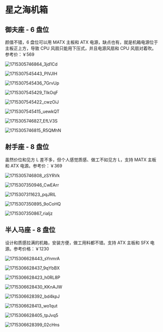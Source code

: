 # 星之海机箱

## 御夫座 - 6 盘位

颜值不错，6 盘位可以用 MATX 主板和 ATX 电源，缺点也有，就是机箱电源位于主板正上方，导致 CPU 风扇只能用下压式，并且电源风扇和 CPU 风扇对着吹。参考价：￥569

![1715305746864_3jd1Cd](https://img.slarker.me/blog/1715305746864_3jd1Cd.jpg)

![1715307545443_PIVJlH](https://img.slarker.me/blog/1715307545443_PIVJlH.png)

![1715307545436_7GrvUp](https://img.slarker.me/blog/1715307545436_7GrvUp.png)

![1715307545429_TIkOqF](https://img.slarker.me/blog/1715307545429_TIkOqF.png)

![1715307545422_cwzOiJ](https://img.slarker.me/blog/1715307545422_cwzOiJ.png)

![1715307545415_uewkQT](https://img.slarker.me/blog/1715307545415_uewkQT.png)

![1715305746827_EfLV3S](https://img.slarker.me/blog/1715305746827_EfLV3S.jpg)

![1715305746815_R5QMhN](https://img.slarker.me/blog/1715305746815_R5QMhN.jpg)

## 射手座 - 8 盘位

虽然价位和见方 L 差不多，但个人感觉质感、做工不如见方 L，支持 MATX 主板和 ATX 电源。参考价：￥369

![1715305746808_zSYRVk](https://img.slarker.me/blog/1715305746808_zSYRVk.jpg)

![1715307350946_CwEArr](https://img.slarker.me/blog/1715307350946_CwEArr.png)

![1715307311623_pqJRIL](https://img.slarker.me/blog/1715307311623_pqJRIL.png)

![1715307350895_9oCoHQ](https://img.slarker.me/blog/1715307350895_9oCoHQ.png)

![1715307350867_riaIjz](https://img.slarker.me/blog/1715307350867_riaIjz.png)

## 半人马座 - 8 盘位

设计和质感拉满的机箱，安装方便，做工用料都不错。支持 ATX 主板和 SFX 电源。参考价格：￥1230

![1715306628443_sYnmrA](https://img.slarker.me/blog/1715306628443_sYnmrA.png)

![1715306628437_9qYbBX](https://img.slarker.me/blog/1715306628437_9qYbBX.png)

![1715306628423_h0RL8P](https://img.slarker.me/blog/1715306628423_h0RL8P.png)

![1715306628430_KKnAJW](https://img.slarker.me/blog/1715306628430_KKnAJW.png)

![1715306628392_bd4kpJ](https://img.slarker.me/blog/1715306628392_bd4kpJ.png)

![1715306628413_wo1qut](https://img.slarker.me/blog/1715306628413_wo1qut.png)

![1715306628405_tpJvq5](https://img.slarker.me/blog/1715306628405_tpJvq5.png)

![1715306628399_02cHns](https://img.slarker.me/blog/1715306628399_02cHns.png)